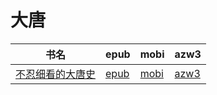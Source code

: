 # 大唐

| 书名 | epub | mobi | azw3 |
| --- | --- | --- | --- |
| [不忍细看的大唐史](http://ct.dalanmei.com/f/31084289-571782367-b1c18f) | [epub](http://ct.dalanmei.com/f/31084289-571782367-b1c18f) | [mobi](http://ct.dalanmei.com/f/31084289-571423661-0c3d83) | [azw3](http://ct.dalanmei.com/f/31084289-571883501-70553f) |
